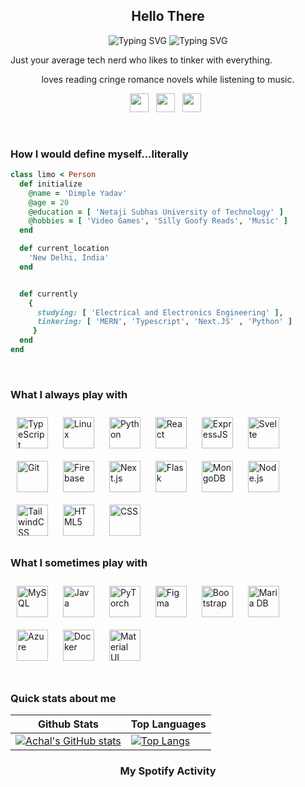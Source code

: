 <div align=center>
<h2 align=center>Hello There</h2>
<span href="https://git.io/typing-svg"><img src="https://readme-typing-svg.demolab.com?font=Fira+Code&size=35&duration=1&pause=999999999999&center=true&vCenter=true&width=435&lines=+I'm" alt="Typing SVG" /></span>
<span href="https://git.io/typing-svg"><img src="https://readme-typing-svg.demolab.com?font=Fira+Code&size=35&duration=1000&pause=1000&center=true&vCenter=true&width=435&lines=+Achal+Singhal;iglu" alt="Typing SVG" /></span>
</div>

<p>
Just your average tech nerd who likes to tinker with everything.
</p>
<p align="center"> 
loves reading cringe romance novels while listening to music.
</p>

<div align="center">

<p align='center'>
<a href="https://www.linkedin.com/in/dimple-yadav-149344202/"><img height="30" src="https://cdn-icons-png.flaticon.com/512/408/408703.png"></a>&nbsp;&nbsp;
<a href="mailto:dimple.yadav.ug23@nsut.ac.in"><img height="30" src="https://cdn-icons-png.flaticon.com/512/324/324123.png"></a>&nbsp;&nbsp;
<a href="https://open.spotify.com/user/ft5m4rldz70ur76v7k9esy24r"><img height="30" src="https://cdn-icons-png.flaticon.com/512/408/408697.png"></a>&nbsp;&nbsp;
 </p>

</div>
<br>

<h3>How I would define myself...literally</h3>

```ruby
class limo < Person
  def initialize
    @name = 'Dimple Yadav'
    @age = 20
    @education = [ 'Netaji Subhas University of Technology' ]
    @hobbies = [ 'Video Games', 'Silly Goofy Reads', 'Music' ]
  end

  def current_location
    'New Delhi, India'
  end


  def currently
    {
      studying: [ 'Electrical and Electronics Engineering' ],
      tinkering: [ 'MERN', 'Typescript', 'Next.JS' , 'Python' ]
     }
  end
end
```

<br>

### What I always play with

<div>  
<a href="https://www.typescriptlang.org/" target="_blank"><img style="margin: 10px" src="https://profilinator.rishav.dev/skills-assets/typescript-original.svg" alt="TypeScript" height="50" /></a>  
<a href="https://www.linux.org/" target="_blank"><img style="margin: 10px" src="https://profilinator.rishav.dev/skills-assets/linux-original.svg" alt="Linux" height="50" /></a>  
<a href="https://www.python.org/" target="_blank"><img style="margin: 10px" src="https://profilinator.rishav.dev/skills-assets/python-original.svg" alt="Python" height="50" /></a>  
<a href="https://reactjs.org/" target="_blank"><img style="margin: 10px" src="https://profilinator.rishav.dev/skills-assets/react-original-wordmark.svg" alt="React" height="50" /></a> 
<a href="https://expressjs.com" target="_blank"><img style="margin: 10px" src="https://upload.wikimedia.org/wikipedia/commons/6/64/Expressjs.png" alt="ExpressJS" height="50" /></a> 
<a href="https://kit.svelte.dev" target="_blank"><img style="margin: 10px" src="https://profilinator.rishav.dev/skills-assets/react-original-wordmark.sv" alt="Svelte" height="50" /></a> 
<a href="https://github.com/" target="_blank"><img style="margin: 10px" src="https://profilinator.rishav.dev/skills-assets/git-scm-icon.svg" alt="Git" height="50" /></a>  
<a href="https://en.wikipedia.org/wiki/Firebase" target="_blank"><img style="margin: 10px" src="https://img.icons8.com/color/480/firebase.png" alt="Firebase" height="50" /></a>
<a href="https://nextjs.org/" target="_blank"><img style="margin: 10px" src="https://static-00.iconduck.com/assets.00/next-js-icon-512x512-zuauazrk.png" alt="Next.js" height="50" /></a> 
<a href="https://flask.palletsprojects.com/en/2.2.x/" target="_blank"><img style="margin: 10px" src="https://seeklogo.com/images/F/flask-logo-44C507ABB7-seeklogo.com.png" alt="Flask" height="50" /></a>
<a href="https://www.mongodb.com/" target="_blank"><img style="margin: 10px" src="https://profilinator.rishav.dev/skills-assets/mongodb-original-wordmark.svg" alt="MongoDB" height="50" /></a>  
<a href="https://nodejs.org/" target="_blank"><img style="margin: 10px" src="https://profilinator.rishav.dev/skills-assets/nodejs-original-wordmark.svg" alt="Node.js" height="50" /></a>
<a href="https://tailwindcss.com/" target="_blank"><img style="margin: 10px" src="https://upload.wikimedia.org/wikipedia/commons/thumb/d/d5/Tailwind_CSS_Logo.svg/1024px-Tailwind_CSS_Logo.svg.png" alt="TailwindCSS" height="50" /></a>  
<a href="https://en.wikipedia.org/wiki/HTML5" target="_blank"><img style="margin: 10px" src="https://profilinator.rishav.dev/skills-assets/html5-original-wordmark.svg" alt="HTML5" height="50" /></a>  
<a href="https://en.wikipedia.org/wiki/CSS" target="_blank"><img style="margin: 10px" src="https://cdn-icons-png.flaticon.com/512/5968/5968242.png" alt="CSS" height="50" /></a>
</div>


### What I sometimes play with

<div>
<a href="https://www.mysql.com/" target="_blank"><img style="margin: 10px" src="https://profilinator.rishav.dev/skills-assets/mysql-original-wordmark.svg" alt="MySQL" height="50" /></a>  
<a href="https://www.java.com/" target="_blank"><img style="margin: 10px" src="https://profilinator.rishav.dev/skills-assets/java-original-wordmark.svg" alt="Java" height="50" /></a> 
<a href="https://pytorch.org/" target="_blank"><img style="margin: 10px" src="https://pytorch.org/assets/images/pytorch-logo.png" alt="PyTorch" height="50" /></a>  
<a href="https://www.figma.com/" target="_blank"><img style="margin: 10px" src="https://profilinator.rishav.dev/skills-assets/figma-icon.svg" alt="Figma" height="50" /></a>  
<a href="https://getbootstrap.com/docs/3.4/javascript/" target="_blank"><img style="margin: 10px" src="https://profilinator.rishav.dev/skills-assets/bootstrap-plain.svg" alt="Bootstrap" height="50" /></a>  
<a href="https://mariadb.org/" target="_blank"><img style="margin: 10px" src="https://profilinator.rishav.dev/skills-assets/mariadb.png" alt="Maria DB" height="50" /></a>  
<a href="https://azure.microsoft.com/en-in/" target="_blank"><img style="margin: 10px" src="https://profilinator.rishav.dev/skills-assets/microsoft_azure-icon.svg" alt="Azure" height="50" /></a>  
<a href="https://www.docker.com/" target="_blank"><img style="margin: 10px" src="https://profilinator.rishav.dev/skills-assets/docker-original-wordmark.svg" alt="Docker" height="50" /></a>  
<a href="https://mui.com/" target="_blank"><img style="margin: 10px" src="https://profilinator.rishav.dev/skills-assets/mui.png" alt="Material UI" height="50" /></a>  
</div>

<br>

### Quick stats about me

| Github Stats                                                                                                                                                                     | Top Languages                                                                                                                                                                                  |
| -------------------------------------------------------------------------------------------------------------------------------------------------------------------------------- | ---------------------------------------------------------------------------------------------------------------------------------------------------------------------------------------------- |
| [![Achal's GitHub stats](https://github-readme-stats.vercel.app/api?username=limo-git&theme=prussian&bg_color=00000000)](https://github.com/anuraghazra/github-readme-stats) | [![Top Langs](https://github-readme-stats.vercel.app/api/top-langs/?username=limo-git&layout=compact&theme=prussian&bg_color=00000000)](https://github.com/anuraghazra/github-readme-stats) |

<div align=center>

### My Spotify Activity

</div>
